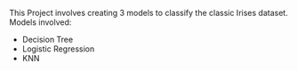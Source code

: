 This Project involves creating 3 models to classify the classic Irises dataset. 
Models involved:
- Decision Tree
- Logistic Regression
- KNN
